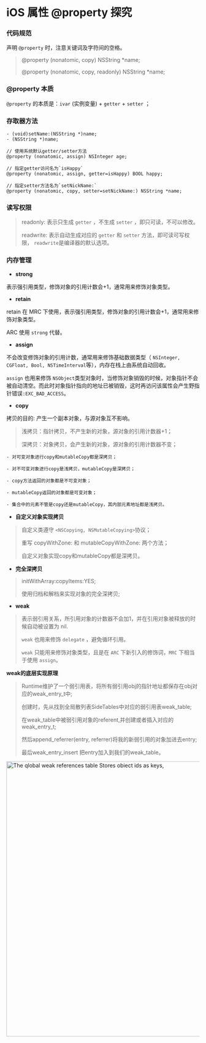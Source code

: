 # iOS 属性 @property 探究

### 代码规范

声明 `@property` 时，注意关键词及字符间的空格。

> @property (nonatomic, copy) NSString *name;
> 
> @property (nonatomic, copy, readonly) NSString *name;

### @property 本质

`@property` 的本质是：`ivar` (实例变量) + `getter` + `setter` ；

### 存取器方法

```
- (void)setName:(NSString *)name;
- (NSString *)name;

// 使用系统默认getter/setter方法
@property (nonatomic, assign) NSInteger age;

// 指定getter访问名为`isHappy`
@property (nonatomic, assign, getter=isHappy) BOOL happy;

// 指定setter方法名为`setNickName:`
@property (nonatomic, copy, setter=setNickName:) NSString *name;
```
### 读写权限

> readonly: 表示只生成 `getter` ，不生成 `setter` ，即只可读，不可以修改。
> 
> readwrite: 表示自动生成对应的 `getter` 和 `setter` 方法，即可读可写权限， `readwrite`是编译器的默认选项。

### 内存管理

* **strong**

表示强引用类型，修饰对象的引用计数会+1，通常用来修饰对象类型。

* **retain**

retain 在 MRC 下使用，表示强引用类型，修饰对象的引用计数会+1，通常用来修饰对象类型。

ARC 使用 `strong` 代替。

* **assign**

不会改变修饰对象的引用计数，通常用来修饰基础数据类型（ `NSInteger, CGFloat, Bool, NSTimeInterval`等），内存在栈上由系统自动回收。

`assign` 也用来修饰 `NSObject`类型对象时，当修饰对象销毁的时候，对象指针不会被自动清空。而此时对象指针指向的地址已被销毁，这时再访问该属性会产生野指针错误`:EXC_BAD_ACCESS`。

* **copy**

拷贝的目的: 产生一个副本对象，与源对象互不影响。

> 浅拷贝：指针拷贝，不产生新的对象，源对象的引用计数器+1；
> 
> 深拷贝：对象拷贝，会产生新的对象，源对象的引用计数器不变；
```
- 对可变对象进行copy和mutableCopy都是深拷贝；

- 对不可变对象进行copy是浅拷贝，mutableCopy是深拷贝；

- copy方法返回的对象都是不可变对象；

- mutableCopy返回的对象都是可变对象；

- 集合中的元素不管是copy还是mutableCopy，其内部元素地址都是浅拷贝。
```
* **自定义对象实现拷贝**

> 自定义类遵守 `<NSCopying, NSMutableCopying>`协议；
> 
> 重写 copyWithZone: 和 mutableCopyWithZone: 两个方法；
> 
> 自定义对象实现copy和mutableCopy都是深拷贝。

* **完全深拷贝**

> initWithArray:copyItems:YES;
> 
> 使用归档和解档来实现对象的完全深拷贝;

* **weak**

> 表示弱引用关系，所引用对象的计数器不会加1，并在引用对象被释放的时候自动被设置为 nil.
> 
> `weak` 也用来修饰 `delegate` ，避免循环引用。
> 
> `weak` 只能用来修饰对象类型，且是在 `ARC` 下新引入的修饰词，`MRC` 下相当于使用 `assign`。

**weak的底层实现原理**

> Runtime维护了一个弱引用表，将所有弱引用obj的指针地址都保存在obj对应的weak_entry_t中;
> 
> 创建时，先从找到全局散列表SideTables中对应的弱引用表weak_table;
> 
> 在weak_table中被弱引用对象的referent,并创建或者插入对应的weak_entry_t;
> 
> 然后append_referrer(entry, referrer)将我的新弱引⽤的对象加进去entry;
> 
> 最后weak_entry_insert 把entry加⼊到我们的weak_table。

<img width="718" alt="The qlobal weak references table  Stores obiect ids as keys," src="https://user-images.githubusercontent.com/4375433/160064307-a73bcbae-b936-4253-adac-62e81303c9e0.png">
